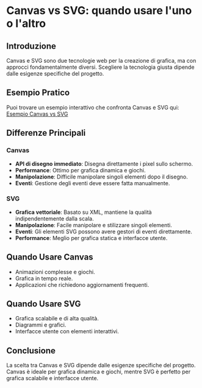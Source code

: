 # Canvas vs SVG: quando usare l'uno o l'altro

## Introduzione
Canvas e SVG sono due tecnologie web per la creazione di grafica, ma con approcci fondamentalmente diversi. Scegliere la tecnologia giusta dipende dalle esigenze specifiche del progetto.

## Esempio Pratico
Puoi trovare un esempio interattivo che confronta Canvas e SVG qui: [Esempio Canvas vs SVG](<Esempi/07.15-canvas-vs-svg.html>)

## Differenze Principali

### Canvas
- **API di disegno immediato**: Disegna direttamente i pixel sullo schermo.
- **Performance**: Ottimo per grafica dinamica e giochi.
- **Manipolazione**: Difficile manipolare singoli elementi dopo il disegno.
- **Eventi**: Gestione degli eventi deve essere fatta manualmente.

### SVG
- **Grafica vettoriale**: Basato su XML, mantiene la qualità indipendentemente dalla scala.
- **Manipolazione**: Facile manipolare e stilizzare singoli elementi.
- **Eventi**: Gli elementi SVG possono avere gestori di eventi direttamente.
- **Performance**: Meglio per grafica statica e interfacce utente.

## Quando Usare Canvas
- Animazioni complesse e giochi.
- Grafica in tempo reale.
- Applicazioni che richiedono aggiornamenti frequenti.

## Quando Usare SVG
- Grafica scalabile e di alta qualità.
- Diagrammi e grafici.
- Interfacce utente con elementi interattivi.

## Conclusione
La scelta tra Canvas e SVG dipende dalle esigenze specifiche del progetto. Canvas è ideale per grafica dinamica e giochi, mentre SVG è perfetto per grafica scalabile e interfacce utente.
